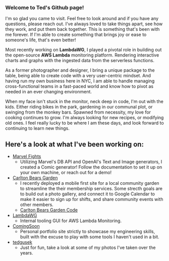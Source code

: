 ### Welcome to Ted's Github page!

I'm so glad you came to visit.  Feel free to look around and if you have any questions, please reach out.
I've always loved to take things apart, see how they work, and put them back together.  This is something that's been with me forever.  If I'm able to create something that brings joy or ease to someone's life, that's even better!

Most recently working on **LambdaWG**, I played a pivotal role in building out the open-source **AWS Lambda** monitoring platform.  Rendering interactive charts and graphs with the ingested data from the serverless functions.

As a former photographer and designer, I bring a unique package to the table, being able to create code with a very user-centric mindset.  And having run my own business here in NYC, I am able to handle managing cross-functional teams in a fast-paced world and know how to pivot as needed in an ever changing environment.

When my face isn't stuck in the monitor, neck deep in code, I'm out with the kids.  Either riding bikes in the park, gardening in our communal plot, or swinging from the monkey bars.  Spawned from necessity, my love for cooking continues to grow.  I'm always looking for new recipes, or modifying old ones.  I feel really lucky to be where I am these days, and look forward to continuing to learn new things.

## Here's a look at what I've been working on:
- [Marvel Fights](https://github.com/tedgusek/marvelFights)
  - Utilizing Marvel's DB API and OpenAI's Text and Image generators, I created a Comic generator!  Follow the documentation to set it up on your own machine, or reach out for a demo!
- [Carlton Bears Garden](https://www.carltonbearsgarden.com/)
  - I recently deployed a mobile first site for a local community garden to streamline the their membership services.  Some strecth goals are to build out a photo gallery, and connect it to Google Calendar to make it easier to sign up for shifts, and share community events with other members.
  - [Carlton Bears Garden Code](https://github.com/tedgusek/carltonbearsgarden)
- [LambdaWG](https://github.com/oslabs-beta/Lambdawg)
  - Internal tooling GUI for AWS Lambda Monitoring.
- [ComingSoon](https://github.com/tedgusek/portfolio_site)
  - Personal portfolio site strictly to showcase my engineering skills, built with the excuse to play with some tools I haven't used in a bit.
- [tedgusek](https://www.tedgusek.com/)
  - Just for fun, take a look at some of my photos I've taken over the years.





<!--
**tedgusek/tedgusek** is a ✨ _special_ ✨ repository because its `README.md` (this file) appears on your GitHub profile.

Here are some ideas to get you started:

- 🔭 I’m currently working on ...
- 🌱 I’m currently learning ...
- 👯 I’m looking to collaborate on ...
- 🤔 I’m looking for help with ...
- 💬 Ask me about ...
- 📫 How to reach me: ...
- 😄 Pronouns: ...
- ⚡ Fun fact: ...
-->
